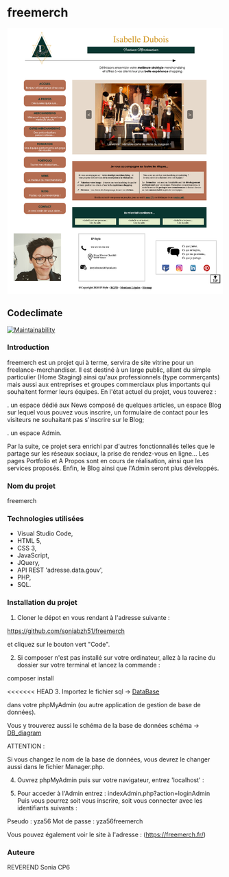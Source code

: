 # freemerch

![Screenshot website](./.github/image/screenshotfreemerch.png)

## Codeclimate

[![Maintainability](https://api.codeclimate.com/v1/badges/e2028f61a225ec867f94/maintainability)](https://codeclimate.com/github/soniabzh51/freemerch/maintainability)


### Introduction

freemerch est un projet qui à terme, servira de site vitrine pour un freelance-merchandiser.
Il est destiné à un large public, allant du simple particulier (Home Staging) ainsi qu'aux professionnels (type commerçants) mais aussi aux entreprises et groupes commerciaux plus importants qui souhaitent former leurs équipes.
En l'état actuel du projet, vous touverez :

 . un espace dédié aux News composé de quelques articles, un espace Blog sur lequel vous pouvez vous inscrire, un formulaire de contact pour les visiteurs ne souhaitant pas s'inscrire sur le Blog;

 . un espace Admin.

 Par la suite, ce projet sera enrichi par d'autres fonctionnaliés telles que le partage sur les réseaux sociaux, la prise de rendez-vous en ligne...
 Les pages Portfolio et A Propos sont en cours de réalisation, ainsi que les services proposés.
 Enfin, le Blog ainsi que l'Admin seront plus développés. 

 ### Nom du projet

 freemerch

 ### Technologies utilisées

 * Visual Studio Code,
 * HTML 5,
 * CSS 3,
 * JavaScript,
 * JQuery,
 * API REST 'adresse.data.gouv',
 * PHP,
 * SQL.

 ### Installation du projet

 1. Cloner le dépot en vous rendant à l'adresse suivante : 

  https://github.com/soniabzh51/freemerch 

  et cliquez sur le bouton vert "Code".

2. Si composer n'est pas installé sur votre ordinateur, allez à la racine du dossier sur votre terminal et lancez la commande :

composer install

<<<<<<< HEAD
3. Importez le fichier   sql -> [DataBase](app/public/sql/freemerch.sql)    

dans votre phpMyAdmin (ou autre application de gestion de base de données).

Vous y trouverez aussi le schéma de la base de données   schéma -> [DB_diagram](app/public/sql/DB_diagram.png)  

ATTENTION :

Si vous changez le nom de la base de données, vous devrez le changer aussi dans le fichier Manager.php.

4. Ouvrez phpMyAdmin puis sur votre navigateur, entrez 'localhost' :

5. Pour acceder à l'Admin entrez : indexAdmin.php?action=loginAdmin
Puis vous pourrez soit vous inscrire,
soit vous connecter avec les identifiants suivants :

Pseudo : yza56
Mot de passe : yza56freemerch

Vous pouvez également voir le site à l'adresse : (https://freemerch.fr/)           

### Auteure 

REVEREND Sonia CP6




 


